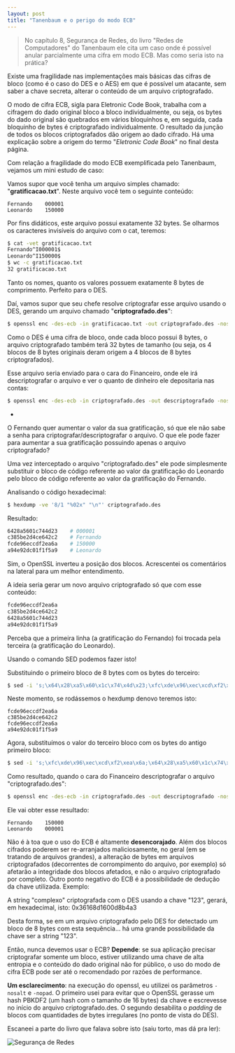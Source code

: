 ```yaml
---
layout: post
title: "Tanenbaum e o perigo do modo ECB"
---
```


> No capítulo 8, Segurança de Redes, do livro "Redes de Computadores" do Tanenbaum ele cita um caso onde é possível anular parcialmente uma cifra em modo ECB. Mas como seria isto na prática?

Existe uma fragilidade nas implementações mais básicas das cifras de bloco (como é o caso do DES e o AES) em que é possível um atacante, sem saber a chave secreta, alterar o conteúdo de um arquivo criptografado.

O modo de cifra ECB, sigla para Eletronic Code Book, trabalha com a cifragem do dado original bloco a bloco individualmente, ou seja, os bytes do dado original são quebrados em vários bloquinhos e, em seguida, cada bloquinho de bytes é criptografado individualmente. O resultado da junção de todos os blocos criptografados dão origem ao dado cifrado. Há uma explicação sobre a origem do termo "*Eletronic Code Book*" no final desta página.

Com relação a fragilidade do modo ECB exemplificada pelo Tanenbaum, vejamos um mini estudo de caso:

Vamos supor que você tenha um arquivo simples chamado: "**gratificacao.txt**". Neste arquivo você tem o seguinte conteúdo:

```
Fernando	000001
Leonardo	150000
```

Por fins didáticos, este arquivo possui exatamente 32 bytes. Se olharmos os caracteres invisíveis do arquivo com o cat, teremos:

```bash
$ cat -vet gratificacao.txt 
Fernando^I000001$
Leonardo^I150000$
$ wc -c gratificacao.txt 
32 gratificacao.txt
```

Tanto os nomes, quanto os valores possuem exatamente 8 bytes de comprimento. Perfeito para o DES.

Daí, vamos supor que seu chefe resolve criptografar esse arquivo usando o DES, gerando um arquivo chamado "**criptografado.des**":

```bash
$ openssl enc -des-ecb -in gratificacao.txt -out criptografado.des -nosalt -nopad -e
```

Como o DES é uma cifra de bloco, onde cada bloco possui 8 bytes, o arquivo criptografado também terá 32 bytes de tamanho (ou seja, os 4 blocos de 8 bytes originais deram origem a 4 blocos de 8 bytes criptografados).

Esse arquivo seria enviado para o cara do Financeiro, onde ele irá descriptografar o arquivo e ver o quanto de dinheiro ele depositaria nas contas:

```bash
$ openssl enc -des-ecb -in criptografado.des -out descriptografado -nosalt -nopad -d
```

-

O Fernando quer aumentar o valor da sua gratificação, só que ele não sabe a senha para criptografar/descriptografar o arquivo. O que ele pode fazer para aumentar a sua gratificação possuindo apenas o arquivo criptografado?

Uma vez interceptado o arquivo "criptografado.des" ele pode simplesmente substituir o bloco de código referente ao valor da gratificação do Leonardo pelo bloco de código referente ao valor da gratificação do Fernando.

Analisando o código hexadecimal:

```bash
$ hexdump -ve '8/1 "%02x" "\n"' criptografado.des
```

Resultado:

```bash
6428a5601c744d23	# 000001
c385be2d4ce642c2	# Fernando
fcde96eccdf2ea6a	# 150000
a94e92dc01f1f5a9	# Leonardo
```
Sim, o OpenSSL inverteu a posição dos blocos. Acrescentei os comentários na lateral para um melhor entendimento.

A ideia seria gerar um novo arquivo criptografado só que com esse conteúdo:

```bash
fcde96eccdf2ea6a
c385be2d4ce642c2
6428a5601c744d23
a94e92dc01f1f5a9
```

Perceba que a primeira linha (a gratificação do Fernando) foi trocada pela terceira (a gratificação do Leonardo).

Usando o comando SED podemos fazer isto!

Substituindo o primeiro bloco de 8 bytes com os bytes do terceiro:

```bash
$ sed -i 's;\x64\x28\xa5\x60\x1c\x74\x4d\x23;\xfc\xde\x96\xec\xcd\xf2\xea\x6a;g' criptografado.des
```

Neste momento, se rodássemos o hexdump denovo teremos isto:

```
fcde96eccdf2ea6a
c385be2d4ce642c2
fcde96eccdf2ea6a
a94e92dc01f1f5a9
```

Agora, substituímos o valor do terceiro bloco com os bytes do antigo primeiro bloco:

```bash
$ sed -i 's;\xfc\xde\x96\xec\xcd\xf2\xea\x6a;\x64\x28\xa5\x60\x1c\x74\x4d\x23;2g' criptografado.des
```

Como resultado, quando o cara do Financeiro descriptografar o arquivo "criptografado.des":

```bash
$ openssl enc -des-ecb -in criptografado.des -out descriptografado -nosalt -nopad -d
```

Ele vai obter esse resultado:

```
Fernando	150000
Leonardo	000001
```

Não é à toa que o uso do ECB é altamente **desencorajado**. Além dos blocos cifrados poderem ser re-arranjados maliciosamente, no geral (em se tratando de arquivos grandes), a alteração de bytes em arquivos criptografados (decorrentes de corrompimento do arquivo, por exemplo) só afetarão a integridade dos blocos afetados, e não o arquivo criptografado por completo. Outro ponto negativo do ECB é a possibilidade de dedução da chave utilizada. Exemplo:

A string "complexo" criptografada com o DES usando a chave "123", gerará, em hexadecimal, isto: 0x36168d1600d8b4a3

Desta forma, se em um arquivo criptografado pelo DES for detectado um bloco de 8 bytes com esta sequência... há uma grande possibilidade da chave ser a string "123".

Então, nunca devemos usar o ECB? **Depende**: se sua aplicação precisar criptografar somente um bloco, estiver utilizando uma chave de alta entropia e o conteúdo do dado original não for público, o uso do modo de cifra ECB pode ser até o recomendado por razões de performance.

**Um esclarecimento**: na execução do openssl, eu utilizei os parâmetros <code>-nosalt</code> e <code>-nopad</code>. O primeiro usei para evitar que o OpenSSL gerasse um hash PBKDF2 (um hash com o tamanho de 16 bytes) da chave e escrevesse no início do arquivo criptografado.des. O segundo desabilita o *padding* de blocos com quantidades de bytes irregulares (no ponto de vista do DES).

Escaneei a parte do livro que falava sobre isto (saiu torto, mas dá pra ler):

![Segurança de Redes](https://raw.githubusercontent.com/m0blabs/m0blabs.github.io/master/images/2016-12-09/ecb.png)
